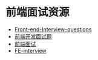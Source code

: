 # 前端面试资源
- [Front-end-Interview-questions](https://github.com/hawx1993/Front-end-Interview-questions)
- [前端开发面试题](https://github.com/markyun/My-blog/tree/master/Front-end-Developer-Questions/Questions-and-Answers)
- [前端面试](https://dwqs.gitbooks.io/frontenddevhandbook/content/practice/front-end-interview.html)
- [FE-interview](https://github.com/qiu-deqing/FE-interview)